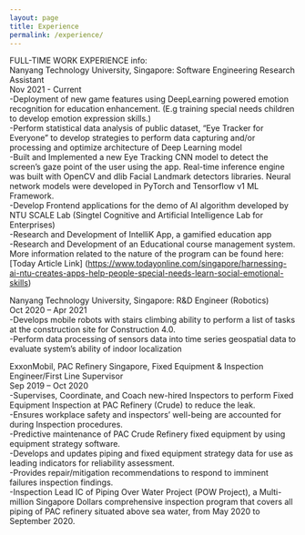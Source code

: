 ```yaml
---
layout: page
title: Experience
permalink: /experience/
---
```



FULL-TIME WORK EXPERIENCE info:  
Nanyang Technology University, Singapore: Software Engineering Research Assistant  
Nov 2021 - Current  
-Deployment of new game features using DeepLearning powered emotion recognition for education enhancement. (E.g training special needs children to develop emotion expression skills.)  
-Perform statistical data analysis of public dataset, “Eye Tracker for Everyone” to develop strategies to perform data capturing and/or processing and optimize architecture of Deep Learning model  
-Built and Implemented a new Eye Tracking CNN model to detect the screen’s gaze point of the user using the app. Real-time inference engine was built with OpenCV and dlib Facial Landmark detectors libraries. Neural network models were developed in PyTorch and Tensorflow v1 ML Framework.  
-Develop Frontend applications for the demo of AI algorithm developed by NTU SCALE Lab (Singtel Cognitive and Artificial Intelligence Lab for Enterprises)  
-Research and Development of IntelliK App, a gamified education app  
-Research and Development of an Educational course management system.  
More information related to the nature of the program can be found here: [Today Article Link] (https://www.todayonline.com/singapore/harnessing-ai-ntu-creates-apps-help-people-special-needs-learn-social-emotional-skills)
  
Nanyang Technology University, Singapore: R&D Engineer (Robotics)  
Oct 2020 – Apr 2021  
-Develops mobile robots with stairs climbing ability to perform a list of tasks at the construction site for Construction 4.0.  
-Perform data processing of sensors data into time series geospatial data to evaluate system’s ability of indoor localization  
  
ExxonMobil, PAC Refinery Singapore, Fixed Equipment & Inspection Engineer/First Line Supervisor  
Sep 2019 – Oct 2020  
-Supervises, Coordinate, and Coach new-hired Inspectors to perform Fixed Equipment Inspection at PAC Refinery (Crude) to reduce the leak.  
-Ensures workplace safety and inspectors’ well-being are accounted for during Inspection procedures.  
-Predictive maintenance of PAC Crude Refinery fixed equipment by using equipment strategy software.  
-Develops and updates piping and fixed equipment strategy data for use as leading indicators for reliability assessment.  
-Provides repair/mitigation recommendations to respond to imminent failures inspection findings.  
-Inspection Lead IC of Piping Over Water Project (POW Project), a Multi-million Singapore Dollars comprehensive inspection program that covers all piping of PAC refinery situated above sea water, from May 2020 to September 2020.  

